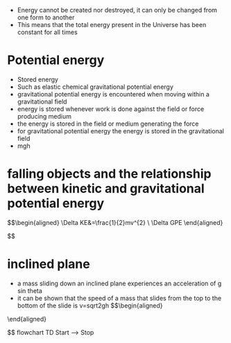 - Energy cannot be created nor destroyed, it can only be changed from one form to another
- This means that the total energy present in the Universe has been constant for all times
# Potential energy
- Stored energy
- Such as elastic chemical gravitational potential energy
- gravitational potential energy is encountered when moving within a gravitational field
- energy is stored whenever work is done against the field or force producing medium
- the energy is stored in the field or medium generating the force
- for gravitational potential energy the energy is stored in the gravitational field
- mgh
# falling objects and the relationship between kinetic and gravitational potential energy
$$\begin{aligned}
\Delta KE&=\frac{1}{2}mv^{2} \\
\Delta GPE
\end{aligned}

$$

# inclined plane
- a mass sliding down an inclined plane experiences an acceleration of g sin theta
- it can be shown that the speed of a mass that slides from the top to the bottom of the slide is v=sqrt2gh
$$\begin{aligned}

\end{aligned}

$$
flowchart TD
Start --> Stop
